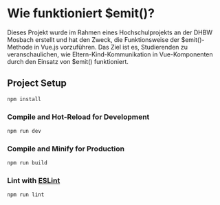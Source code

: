 # Wie funktioniert $emit()?

Dieses Projekt wurde im Rahmen eines Hochschulprojekts an der DHBW Mosbach erstellt und hat den Zweck, die Funktionsweise der $emit()-Methode in Vue.js vorzuführen. Das Ziel ist es, Studierenden zu veranschaulichen, wie Eltern-Kind-Kommunikation in Vue-Komponenten durch den Einsatz von $emit() funktioniert.

## Project Setup

```sh
npm install
```

### Compile and Hot-Reload for Development

```sh
npm run dev
```

### Compile and Minify for Production

```sh
npm run build
```

### Lint with [ESLint](https://eslint.org/)

```sh
npm run lint
```
